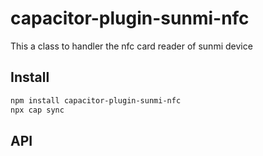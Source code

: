 # capacitor-plugin-sunmi-nfc

This a class to handler the nfc card reader of sunmi device

## Install

```bash
npm install capacitor-plugin-sunmi-nfc
npx cap sync
```

## API

<docgen-index></docgen-index>

<docgen-api>
<!-- run docgen to generate docs from the source -->
<!-- More info: https://github.com/ionic-team/capacitor-docgen -->
</docgen-api>
